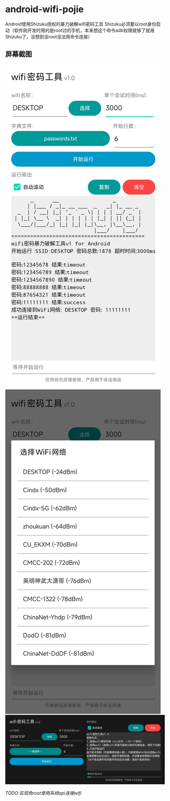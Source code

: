 # android-wifi-pojie
Android使用Shizuku授权的暴力破解wifi密码工具
Shizuku必须要以root身份启动（软件刚开发时用的是root过的手机，本来想这个命令adb权限就够了就用Shizuku了，没想到没root没法用命令连接）
## 屏幕截图
![](https://raw.githubusercontent.com/bszapp/android-wifi-pojie/refs/heads/main/1.jpg)
![](https://raw.githubusercontent.com/bszapp/android-wifi-pojie/refs/heads/main/2.jpg)
![](https://raw.githubusercontent.com/bszapp/android-wifi-pojie/refs/heads/main/3.jpg)

*TODO:实现免root使用系统api连接wifi*
